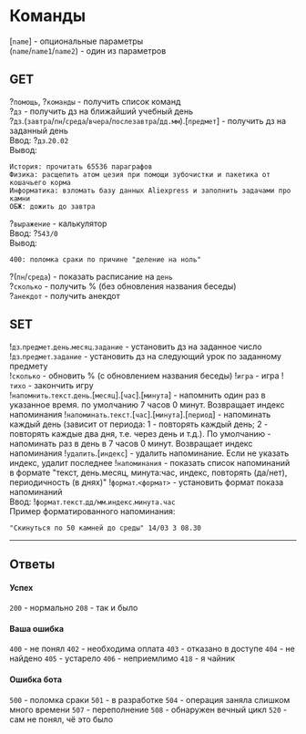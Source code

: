 # Команды  
[`name`] - опциональные параметры  
(`name`/`name1`/`name2`) - один из параметров  

## GET  
?`помощь`, ?`команды` - получить список команд  
?`дз` - получить дз на ближайший учебный день  
?`дз`.(`завтра`/`пн`/`среда`/`вчера`/`послезавтра`/`дд.мм`).[`предмет`] - получить дз на заданный день  
Ввод: ?`дз`.`20.02`  
Вывод:
```note
История: прочитать 65536 параграфов
Физика: расщепить атом цезия при помощи зубочистки и пакетика от кошачьего корма
Информатика: взломать базу данных Aliexpress и заполнить задачами про камни
ОБЖ: дожить до завтра
```
?`выражение` - калькулятор  
Ввод: ?`543/0`  
Вывод:
```note
400: поломка сраки по причине "деление на ноль"
```
?(`пн`/`среда`) - показать расписание на `день`  
?`сколько` - получить % (без обновления названия беседы)  
?`анекдот` - получить анекдот

## SET  
!`дз`.`предмет`.`день`.`месяц`.`задание` - установить дз на заданное число  
!`дз`.`предмет`.`задание` - установить дз на следующий урок по заданному предмету  
!`сколько` - обновить % (с обновлением названия беседы)
!`игра` - игра
!`тихо` - закончить игру  
!`напомнить`.`текст`.`день`.[`месяц`].[`час`].[`минута`] - напомнить один раз в указанное время. по умолчанию 7 часов 0 минут. Возвращает индекс напоминания
!`напоминать`.`текст`.[`час`].[`минута`].[`период`] - напоминать каждый день (зависит от периода: 1 - повторять каждый день; 2 - повторять каждые два дня, т.е. через день и т.д.). По умолчанию - напоминать раз в день в 7 часов 0 минут. Возвращает индекс напоминания
!`удалить`.[`индекс`] - удалить напоминание. Если не указать индекс, удалит последнее
!`напоминания` - показать список напоминаний в формате "текст, день.месяц, минута:час, индекс, повторять (да/нет), периодичность (в днях)"
!`формат`.`<формат>` - установить формат показа напоминаний  
Ввод: !`формат`.`текст`.`дд/мм`.`индекс`.`минута.час`  
Пример форматированного напоминания:  
```note
"Скинуться по 50 камней до среды" 14/03 3 08.30
```
___
## Ответы
#### Успех
`200` - нормально
`208` - так и было
#### Ваша ошибка
`400` - не понял
`402` - необходима оплата
`403` - отказано в доступе
`404` - не найдено
`405` - устарело
`406` - неприемлимо
`418` - я чайник
#### Ошибка бота
`500` - поломка сраки
`501` - в разработке
`504` - операция заняла слишком много времени
`507` - переполнение
`508` - обнаружен вечный цикл
`520` - сам не понял, чё это было